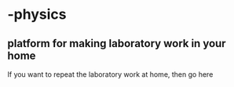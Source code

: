 # -physics
platform for making laboratory work in your home
-
If you want to repeat the laboratory work at home, then go here
